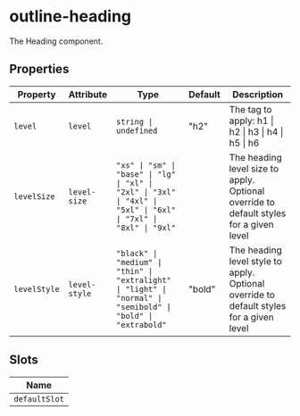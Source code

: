 # outline-heading

The Heading component.

## Properties

| Property     | Attribute     | Type                                             | Default | Description                                      |
|--------------|---------------|--------------------------------------------------|---------|--------------------------------------------------|
| `level`      | `level`       | `string \| undefined`                            | "h2"    | The tag to apply: h1 \| h2 \| h3 \| h4 \| h5 \| h6 |
| `levelSize`  | `level-size`  | `"xs" \| "sm" \| "base" \| "lg" \| "xl" \| "2xl" \| "3xl" \| "4xl" \| "5xl" \| "6xl" \| "7xl" \| "8xl" \| "9xl"` |         | The heading level size to apply. Optional override to default styles for a given level |
| `levelStyle` | `level-style` | `"black" \| "medium" \| "thin" \| "extralight" \| "light" \| "normal" \| "semibold" \| "bold" \| "extrabold"` | "bold"  | The heading level style to apply. Optional override to default styles for a given level |

## Slots

| Name          |
|---------------|
| `defaultSlot` |
